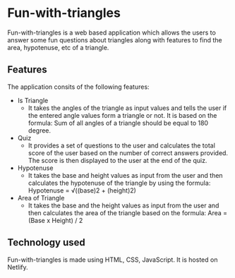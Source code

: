 # Fun-with-triangles

Fun-with-triangles is a web based application which allows the users to answer some fun questions about triangles along with features to find the area, hypotenuse, etc of a triangle.

## Features

The application consits of the following features:

* Is Triangle
  * It takes the angles of the triangle as input values and tells the user if the entered angle values form a triangle or not. It is based on the formula: Sum of all angles of a triangle should be equal to 180 degree.
* Quiz
  * It provides a set of questions to the user and calculates the total score of the user based on the number of correct answers provided. The score is then displayed to the user at the end of the quiz.
* Hypotenuse
  * It takes the base and height values as input from the user and then calculates the hypotenuse of the triangle by using the formula: Hypotenuse = √((base)2 + (height)2) 
* Area of Triangle
  * It takes the base and the height values as input from the user and then calculates the area of the triangle based on the formula: Area = (Base x Height) / 2
  
  
## Technology used
Fun-with-triangles is made using HTML, CSS, JavaScript. It is hosted on Netlify.

  
  
